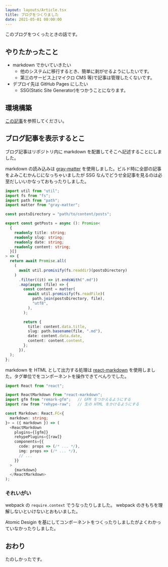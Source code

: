 ```yaml
---
layout: layouts/Article.tsx
title: ブログをつくりました
date: 2021-05-01 00:00:00
---
```


このブログをつくったときの話です。

## やりたかったこと

- markdown でかいていきたい
  - 他のシステムに移行するとき、簡単に剥がせるようにしたいです。
  - 第三のサービス上(マイクロ CMS 等)で記事は管理したくないです。
- デプロイ先は GitHub Pages にしたい
  - SSG(Static Site Generator)をつかうことになります。

## 環境構築

[この記事](/articles/20210430-nextjs)を参照してください。

## ブログ記事を表示するとこ

ブログ記事はリポジトリ内に markdown を配置してそこへ記述することにしました。

markdown の読み込みは [gray-matter](https://github.com/jonschlinkert/gray-matter)
を使用しました。ビルド時に全部の記事をよみこむかんじになっちゃいましたが SSG なんでどうせ全記事を見るのは必至だしいいかなっておもったりしました。

```typescript
import util from "util";
import fs from "fs";
import path from "path";
import matter from "gray-matter";

const postsDirectory = "path/to/content/posts";

export const getPosts = async (): Promise<
  {
    readonly title: string;
    readonly slug: string;
    readonly date: string;
    readonly content: string;
  }[]
> => {
  return await Promise.all(
    (
      await util.promisify(fs.readdir)(postsDirectory)
    )
      .filter((it) => it.endsWith(".md"))
      .map(async (file) => {
        const content = matter(
          await util.promisify(fs.readFile)(
            path.join(postsDirectory, file),
            "utf8",
          ),
        );

        return {
          title: content.data.title,
          slug: path.basename(file, ".md"),
          date: content.data.date,
          content: content.content,
        };
      }),
  );
};
```

markdown を HTML として出力する処理は
[react-markdown](https://github.com/remarkjs/react-markdown)
を使用しました。タグ単位でをコンポーネントを操作できてべんりでした。

```typescript
import React from "react";

import ReactMarkdown from "react-markdown";
import gfm from "remark-gfm";   // GFM をつかえるようにする
import raw from "rehype-raw";   // 生の HTML をかけるようにする

const Markdown: React.FC<{
  markdown: string;
}> = ({ markdown }) => (
  <ReactMarkdown
    plugins={[gfm]}
    rehypePlugins={[raw]}
    components={{
      code: props => (/* ... */),
      img: props => (/* ... */),
      // ...
    }}
  >
    {markdown}
  </ReactMarkdown>
);
```

### それいがい

webpack の `require.context` でうなったりしました。 webpack のきもちを理解しないといけないとおもいました。

Atomic Desigin を基にしてコンポーネントをつくったりしましたがよくわかっていなかったりしました。

## おわり

たのしかったです。
